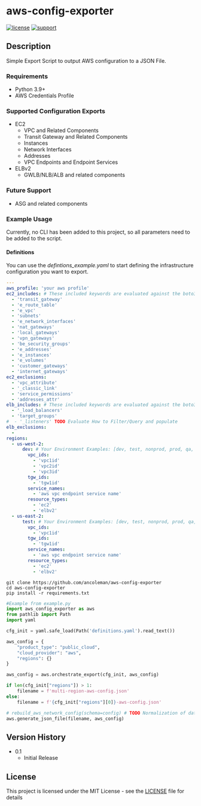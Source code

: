 # aws-config-exporter


[![license](https://img.shields.io/badge/license-MIT-blue.svg)](./LICENSE) [![support](https://img.shields.io/badge/Support%20Level-Community-yellowgreen)](./SUPPORT.md)

## Description
Simple Export Script to output AWS configuration to a JSON File.

### Requirements
* Python 3.9+
* AWS Credentials Profile

### Supported Configuration Exports
* EC2
  * VPC and Related Components
  * Transit Gateway and Related Components
  * Instances
  * Network Interfaces
  * Addresses
  * VPC Endpoints and Endpoint Services
* ELBv2
  * GWLB/NLB/ALB and related components

### Future Support
* ASG and related components

### Example Usage
Currently, no CLI has been added to this project, so all parameters need to be added to the script.

#### Definitions
You can use the _defintions_example.yaml_ to start defining the infrastructure configuration you want to export.
```yaml
---
aws_profile: 'your aws profile'
ec2_includes: # These included keywords are evaluated against the boto3 ec2 library to match only describe methods with these values
  - 'transit_gateway'
  - 'e_route_table'
  - 'e_vpc'
  - 'subnets'
  - 'e_network_interfaces'
  - 'nat_gateways'
  - 'local_gateways'
  - 'vpn_gateways'
  - 'be_security_groups'
  - 'e_addresses'
  - 'e_instances'
  - 'e_volumes'
  - 'customer_gateways'
  - 'internet_gateways'
ec2_exclusions:
  - 'vpc_attribute'
  - '_classic_link'
  - 'service_permissions'
  - 'addresses_attr'
elb_includes: # These included keywords are evaluated against the boto3 elbv2 library to match only describe methods with these values
  - '_load_balancers'
  - 'target_groups'
#  - '_listeners' TODO Evaluate How to Filter/Query and populate
elb_exclusions:
  -
regions:
  - us-west-2:
      dev: # Your Environment Examples: [dev, test, nonprod, prod, qa, eng]
        vpc_ids:
          - 'vpc1id'
          - 'vpc2id'
          - 'vpc3id'
        tgw_ids:
          - 'tgw1id'
        service_names:
          - 'aws vpc endpoint service name'
        resource_types:
          - 'ec2'
          - 'elbv2'
  - us-east-2:
      test: # Your Environment Examples: [dev, test, nonprod, prod, qa, eng]
        vpc_ids:
          - 'vpc1id'
        tgw_ids:
          - 'tgw1id'
        service_names:
          - 'aws vpc endpoint service name'
        resource_types:
          - 'ec2'
          - 'elbv2'
```

```
git clone https://github.com/ancoleman/aws-config-exporter
cd aws-config-exporter
pip install -r requirements.txt
```

```python
#Example from example.py
import aws_config_exporter as aws
from pathlib import Path
import yaml

cfg_init = yaml.safe_load(Path('definitions.yaml').read_text())

aws_config = {
    "product_type": "public_cloud",
    "cloud_provider": "aws",
    "regions": {}
}

aws_config = aws.orchestrate_export(cfg_init, aws_config)

if len(cfg_init["regions"]) > 1:
    filename = f'multi-region-aws-config.json'
else:
    filename = f'{cfg_init["regions"][0]}-aws-config.json'

# rebuild_aws_network_config(schema=config) # TODO Normalization of data
aws.generate_json_file(filename, aws_config)

```


## Version History


* 0.1
    * Initial Release

## License
This project is licensed under the MIT License - see the [LICENSE](./LICENSE) file for details